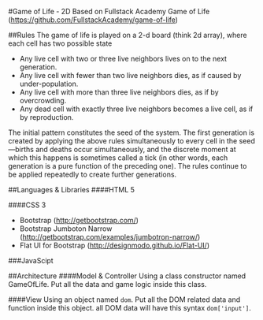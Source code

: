 #Game of Life - 2D
Based on Fullstack Academy Game of Life (https://github.com/FullstackAcademy/game-of-life)

##Rules
The game of life is played on a 2-d board (think 2d array), where each cell has two possible state

* Any live cell with two or three live neighbors lives on to the next generation.
* Any live cell with fewer than two live neighbors dies, as if caused by under-population.
* Any live cell with more than three live neighbors dies, as if by overcrowding.
* Any dead cell with exactly three live neighbors becomes a live cell, as if by reproduction.

The initial pattern constitutes the seed of the system. The first generation is created by applying the above rules simultaneously to every cell in the seed—births and deaths occur simultaneously, and the discrete moment at which this happens is sometimes called a tick (in other words, each generation is a pure function of the preceding one). The rules continue to be applied repeatedly to create further generations.

##Languages & Libraries
####HTML 5

####CSS 3
* Bootstrap (http://getbootstrap.com/)
* Bootstrap Jumboton Narrow (http://getbootstrap.com/examples/jumbotron-narrow/)
* Flat UI for Bootstrap (http://designmodo.github.io/Flat-UI/)

###JavaScipt

##Architecture
####Model & Controller
Using a class constructor named GameOfLife.  Put all the data and game logic inside this class.

####View
Using an object named `dom`.  Put all the DOM related data and function inside this object.  all DOM data will have this syntax `dom['input']`.